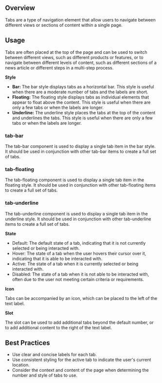 ## Overview

Tabs are a type of navigation element that allow users to navigate between different views or sections of content within a single page.

## Usage

Tabs are often placed at the top of the page and can be used to switch between different views, such as different products or features, or to navigate between different levels of content, such as different sections of a news article or different steps in a multi-step process.

**Style**

- **Bar:** The bar style displays tabs as a horizontal bar. This style is useful when there are a moderate number of tabs and the labels are short.
- **Floating:** The floating style displays tabs as individual elements that appear to float above the content. This style is useful when there are only a few tabs or when the labels are longer.
- **Underline:** The underline style places the tabs at the top of the content and underlines the tabs. This style is useful when there are only a few tabs or when the labels are longer.

### tab-bar

The tab-bar component is used to display a single tab item in the bar style. It should be used in conjunction with other tab-bar items to create a full set of tabs.

### tab-floating

The tab-floating component is used to display a single tab item in the floating style. It should be used in conjunction with other tab-floating items to create a full set of tabs.

### tab-underline

The tab-underline component is used to display a single tab item in the underline style. It should be used in conjunction with other tab-underline items to create a full set of tabs.

**State**

- Default: The default state of a tab, indicating that it is not currently selected or being interacted with.
- Hover: The state of a tab when the user hovers their cursor over it, indicating that it is able to be interacted with.
- Active: The state of a tab when it is currently selected or being interacted with.
- Disabled: The state of a tab when it is not able to be interacted with, often due to the user not meeting certain criteria or requirements.

**Icon**

Tabs can be accompanied by an icon, which can be placed to the left of the text label.

**Slot**

The slot can be used to add additional tabs beyond the default number, or to add additional content to the right of the text label.

## Best Practices

- Use clear and concise labels for each tab.
- Use consistent styling for the active tab to indicate the user's current location.
- Consider the context and content of the page when determining the number and style of tabs to use.